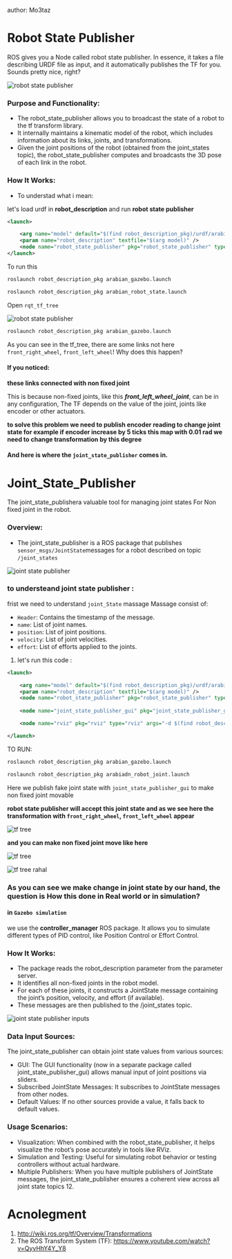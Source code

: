 
author: Mo3taz

# Robot State Publisher


ROS gives you a Node called robot state publisher. In essence, it takes a file describing URDF file as input, and it automatically publishes the TF for you. Sounds pretty nice, right?

![robot state publisher](<images/robot_state_publisher_node.png>)

### Purpose and Functionality:
* The robot_state_publisher allows you to broadcast the state of a robot to the tf transform library.
* It internally maintains a kinematic model of the robot, which includes information about its links, joints, and transformations.
* Given the joint positions of the robot (obtained from the joint_states topic), the robot_state_publisher computes and broadcasts the 3D pose of each link in the robot.


### How It Works:

- To understad what i mean:

let's load urdf in **robot_description** and run **robot state publisher**
```xml
<launch>

    <arg name="model" default="$(find robot_description_pkg)/urdf/arabian_robot.urdf"/>
    <param name="robot_description" textfile="$(arg model)" />
    <node name="robot_state_publisher" pkg="robot_state_publisher" type="robot_state_publisher" respawn="false" output="screen"/>
</launch>
```
To run this

```bash
roslaunch robot_description_pkg arabian_gazebo.launch 

```

```bash
roslaunch robot_description_pkg arabian_robot_state.launch 

```
Open `rqt_tf_tree`

![robot state publisher](<images/only_robot_state.png>)
```bash
roslaunch robot_description_pkg arabian_gazebo.launch 

```


As you can see in the tf_tree, there are some links not here `front_right_wheel`, `front_left_wheel`! Why does this happen?

#### If you noticed:

**these links connected with non fixed joint**

This is because non-fixed joints, like this ***front_left_wheel_joint***, can be in any configuration, The TF  depends on the value of the joint, joints like encoder or other actuators.

**to solve this problem we need to publish encoder reading to change joint state for example if encoder increase by 5 ticks this map with 0.01 rad we need to change transformation by this degree**

#### And here is where the `joint_state_publisher` comes in.



# Joint_State_Publisher

The joint_state_publishera valuable tool for managing joint states For Non fixed joint in the robot.

### Overview:
* The joint_state_publisher is a ROS package that publishes `sensor_msgs/JointState`messages for a robot described on topic `/joint_states`

![joint state publisher](<images/joint state publisher.png>)


### to understeand joint state publisher :

frist we need to understand `joint_State` massage
Massage consist of:

* `Header`: Contains the timestamp of the message.
* `name`: List of joint names.
* `position`: List of joint positions.
* `velocity`: List of joint velocities.
* `effort`: List of efforts applied to the joints.

1. let's run this code :
```xml
<launch>

    <arg name="model" default="$(find robot_description_pkg)/urdf/arabian_robot.urdf"/>
    <param name="robot_description" textfile="$(arg model)" />
    <node name="robot_state_publisher" pkg="robot_state_publisher" type="robot_state_publisher" respawn="false" output="screen"/>
    
    <node name="joint_state_publisher_gui" pkg="joint_state_publisher_gui" type="joint_state_publisher_gui"/>

    <node name="rviz" pkg="rviz" type="rviz" args="-d $(find robot_description_pkg)/rviz/rviz_fake.rviz"/>

</launch>
```

TO RUN:

```bash
roslaunch robot_description_pkg arabian_gazebo.launch 

```

```bash
roslaunch robot_description_pkg arabiadn_robot_joint.launch 

```
Here we publish fake joint state with `joint_state_publisher_gui` to make non fixed joint movable 

**robot state publisher will accept this joint state and as we see here the transformation with `front_right_wheel`, `front_left_wheel` appear**


![tf tree](<images/fake_tree.png>)

**and you can make non fixed joint move like here**

![tf tree](<images/fake_send_joint_State.gif>)

![tf tree rahal](<images/rahal_fake_send_joint_State.gif>)
### As you can see we make change in joint state by our hand, the question is How this done in Real world or in simulation?


#### in `Gazebo simulation`
 we use the **controller_manager** ROS package. It allows you to simulate different types of PID control, like Position Control or Effort Control.



### How It Works:
* The package reads the robot_description parameter from the parameter server.
* It identifies all non-fixed joints in the robot model.
* For each of these joints, it constructs a JointState message containing the joint’s position, velocity, and effort (if available).
* These messages are then published to the /joint_states topic.

![joint state publisher inputs](<images/joint state publisher 2.png>)

### Data Input Sources:
 The joint_state_publisher can obtain joint state values from various sources:
* GUI: The GUI functionality (now in a separate package called joint_state_publisher_gui) allows manual input of joint positions via sliders.
* Subscribed JointState Messages: It subscribes to JointState messages from other nodes.
* Default Values: If no other sources provide a value, it falls back to default values.
### Usage Scenarios:
* Visualization: When combined with the robot_state_publisher, it helps visualize the robot’s pose accurately in tools like RViz.
* Simulation and Testing: Useful for simulating robot behavior or testing controllers without actual hardware.
* Multiple Publishers: When you have multiple publishers of JointState messages, the joint_state_publisher ensures a coherent view across all joint state topics 12.

# Acnolegment 
1. http://wiki.ros.org/tf/Overview/Transformations
2. The ROS Transform System (TF): https://www.youtube.com/watch?v=QyvHhY4Y_Y8